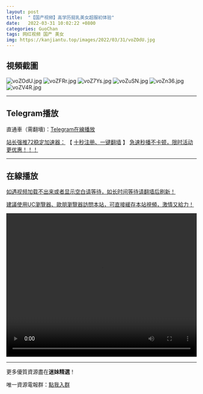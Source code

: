 ```yaml
---
layout: post
title:  "【国产视频】高学历挺乳美女超服初体验"
date:   2022-03-31 10:02:22 +0800
categories: GuoChan
tags: 网红视频 国产 美女
img: https://kanjiantu.top/images/2022/03/31/voZOdU.jpg
---
```



## 視頻截圖

![voZOdU.jpg](https://kanjiantu.top/images/2022/03/31/voZOdU.jpg)
![voZFRr.jpg](https://kanjiantu.top/images/2022/03/31/voZFRr.jpg)
![voZ7Ys.jpg](https://kanjiantu.top/images/2022/03/31/voZ7Ys.jpg)
![voZuSN.jpg](https://kanjiantu.top/images/2022/03/31/voZuSN.jpg)
![voZn36.jpg](https://kanjiantu.top/images/2022/03/31/voZn36.jpg)
![voZV4R.jpg](https://kanjiantu.top/images/2022/03/31/voZV4R.jpg)

* * *
## Telegram播放

直通車（需翻墻)：[Telegram在線播放](https://t.me/mimeijingxuan/110)

<u>站长强推72稳定加速器：</u> 【 [十秒注册、一键翻墙](https://72vpn.xyz/#/register?code=mimei) 】
<u>  急速秒播不卡顿，限时活动更优惠！！！</u>
* * *
## 在線播放
<u>如遇视频加载不出来或者显示空白请等待，如长时间等待请翻墙后刷新！</u>

<u>建議使用UC瀏覽器、歐朋瀏覽器訪問本站，可直接緩存本站視頻，激情又給力！</u>
<center><video src="https://cdn.publer.io/uploads/videos/624492e2db2797743f728ff6/a9365dcdccbad3e470e57561b6a9c0ae.mp4" width="100%" height="380px" controls="controls"></video></center>

* * *
更多優質資源盡在**迷妹精選**！

唯一資源電報群：[點我入群](https://t.me/mimeijingxuan)


